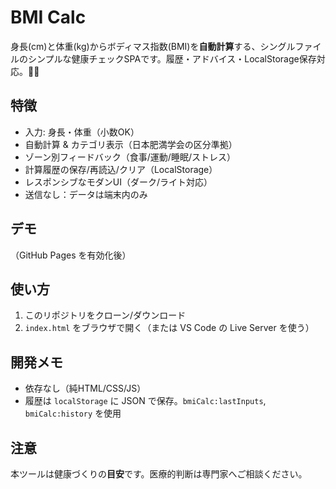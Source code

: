 # BMI Calc

身長(cm)と体重(kg)からボディマス指数(BMI)を**自動計算**する、シングルファイルのシンプルな健康チェックSPAです。履歴・アドバイス・LocalStorage保存対応。🧮✨

## 特徴
- 入力: 身長・体重（小数OK）
- 自動計算 & カテゴリ表示（日本肥満学会の区分準拠）
- ゾーン別フィードバック（食事/運動/睡眠/ストレス）
- 計算履歴の保存/再読込/クリア（LocalStorage）
- レスポンシブなモダンUI（ダーク/ライト対応）
- 送信なし：データは端末内のみ

## デモ
（GitHub Pages を有効化後）

## 使い方
1. このリポジトリをクローン/ダウンロード
2. `index.html` をブラウザで開く（または VS Code の Live Server を使う）

## 開発メモ
- 依存なし（純HTML/CSS/JS）
- 履歴は `localStorage` に JSON で保存。`bmiCalc:lastInputs`, `bmiCalc:history` を使用

## 注意
本ツールは健康づくりの**目安**です。医療的判断は専門家へご相談ください。
